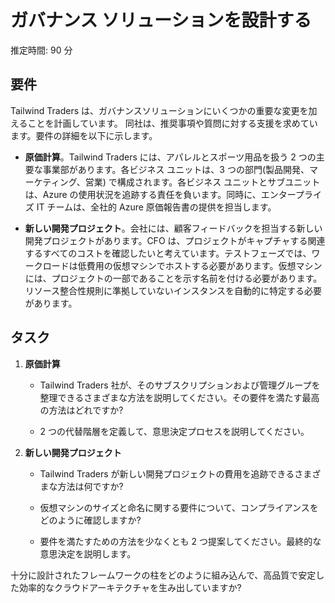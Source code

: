 ﻿---
casestudy:
    title: 'ガバナンス ソリューションの設計'
    module: 'モジュール 1: ガバナンス ソリューションの設計'
---

# ガバナンス ソリューションを設計する

推定時間: 90 分

## 要件

Tailwind Traders は、ガバナンスソリューションにいくつかの重要な変更を加えることを計画しています。
同社は、推奨事項や質問に対する支援を求めています。要件の詳細を以下に示します。

* **原価計算**。Tailwind Traders には、アパレルとスポーツ用品を扱う 2 つの主要な事業部があります。各ビジネス ユニットは、3 つの部門(製品開発、マーケティング、営業) で構成されます。各ビジネス ユニットとサブユニットは、Azure の使用状況を追跡する責任を負います。同時に、エンタープライズ IT チームは、全社的  Azure 原価報告書の提供を担当します。

* **新しい開発プロジェクト**。会社には、顧客フィードバックを担当する新しい開発プロジェクトがあります。CFO は、プロジェクトがキャプチャする関連するすべてのコストを確認したいと考えています。テストフェーズでは、ワークロードは低費用の仮想マシンでホストする必要があります。仮想マシンには、プロジェクトの一部であることを示す名前を付ける必要があります。リソース整合性規則に準拠していないインスタンスを自動的に特定する必要があります。

## タスク

1. **原価計算** 

    * Tailwind Traders 社が、そのサブスクリプションおよび管理グループを整理できるさまざまな方法を説明してください。その要件を満たす最高の方法はどれですか? 

    * 2 つの代替階層を定義して、意思決定プロセスを説明してください。

2. **新しい開発プロジェクト** 

    * Tailwind Traders が新しい開発プロジェクトの費用を追跡できるさまざまな方法は何ですか?

    * 仮想マシンのサイズと命名に関する要件について、コンプライアンスをどのように確認しますか? 

    * 要件を満たすための方法を少なくとも 2 つ提案してください。最終的な意思決定を説明します。 

十分に設計されたフレームワークの柱をどのように組み込んで、高品質で安定した効率的なクラウドアーキテクチャを生み出していますか?

